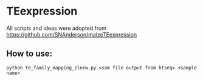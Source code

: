 # TEexpression
All scripts and ideas were adopted from https://github.com/SNAnderson/maizeTEexpression

## How to use:
```
python te_family_mapping_zlnew.py <sam file output from htseq> <sample name>
```
